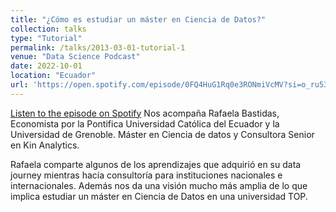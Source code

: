 ```yaml
---
title: "¿Cómo es estudiar un máster en Ciencia de Datos?"
collection: talks
type: "Tutorial"
permalink: /talks/2013-03-01-tutorial-1
venue: "Data Science Podcast"
date: 2022-10-01
location: "Ecuador"
url: 'https://open.spotify.com/episode/0FQ4HuG1Rq0e3RONmiVcMV?si=o_ru53_KReW7LvPrRElxEA&nd=1&dlsi=30db897d20d440ce'
---
```


[Listen to the episode on Spotify](https://open.spotify.com/episode/0FQ4HuG1Rq0e3RONmiVcMV?si=o_ru53_KReW7LvPrRElxEA&nd=1&dlsi=30db897d20d440ce)
Nos acompaña Rafaela Bastidas, Economista por la Pontifica Universidad Católica del Ecuador y la Universidad de Grenoble. Máster en Ciencia de datos y Consultora Senior en Kin Analytics.

Rafaela comparte algunos de los aprendizajes que adquirió en su data journey  mientras hacía consultoría para instituciones nacionales e internacionales. Además nos da una visión mucho más amplia de lo que implica estudiar un máster en Ciencia de Datos en una universidad TOP.
